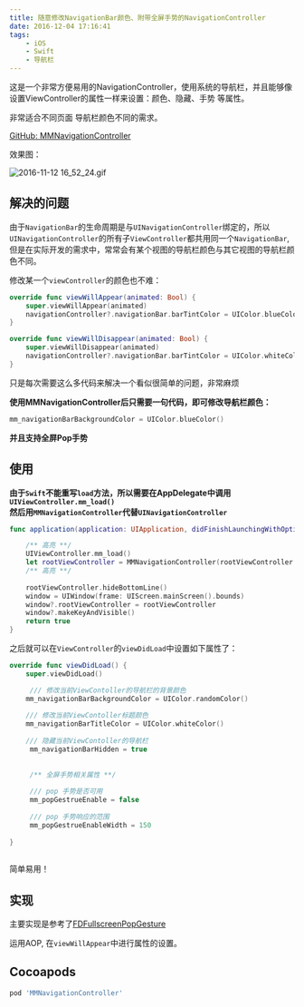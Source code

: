 ```yaml
---
title: 随意修改NavigationBar颜色、附带全屏手势的NavigationController
date: 2016-12-04 17:16:41
tags:
	- iOS
	- Swift
	- 导航栏
---
```


这是一个非常方便易用的NavigationController，使用系统的导航栏，并且能够像设置ViewController的属性一样来设置：颜色、隐藏、手势 等属性。

非常适合不同页面 导航栏颜色不同的需求。

<!--more-->

[GitHub: MMNavigationController](https://github.com/MangoMade/MMNavigationController)

效果图：

![2016-11-12 16_52_24.gif](http://upload-images.jianshu.io/upload_images/1748971-2d8a75c1236529e1.gif?imageMogr2/auto-orient/strip)


## 解决的问题

由于`NavigationBar`的生命周期是与`UINavigationController`绑定的，所以`UINavigationController`的所有子`ViewController`都共用同一个`NavigationBar`,但是在实际开发的需求中，常常会有某个视图的导航栏颜色与其它视图的导航栏颜色不同。

修改某一个`viewController`的颜色也不难：

```swift
override func viewWillAppear(animated: Bool) {
    super.viewWillAppear(animated)
    navigationController?.navigationBar.barTintColor = UIColor.blueColor()
}

override func viewWillDisappear(animated: Bool) {
    super.viewWillDisappear(animated)
    navigationController?.navigationBar.barTintColor = UIColor.whiteColor()
}

```
    
只是每次需要这么多代码来解决一个看似很简单的问题，非常麻烦

**使用MMNavigationController后只需要一句代码，即可修改导航栏颜色：**

```swift
mm_navigationBarBackgroundColor = UIColor.blueColor()

```

**并且支持全屏Pop手势**

## 使用

**由于`Swift`不能重写`load`方法，所以需要在AppDelegate中调用`UIViewController.mm_load()`  
然后用`MMNavigationController`代替`UINavigationController`**

```swift
func application(application: UIApplication, didFinishLaunchingWithOptions launchOptions: [NSObject: AnyObject]?) -> Bool {

    /** 高亮 **/
    UIViewController.mm_load()
    let rootViewController = MMNavigationController(rootViewController: NormalViewController())
    /** 高亮 **/
    
    rootViewController.hideBottomLine()
    window = UIWindow(frame: UIScreen.mainScreen().bounds)
    window?.rootViewController = rootViewController
    window?.makeKeyAndVisible()
    return true
}

```


之后就可以在`ViewController`的`viewDidLoad`中设置如下属性了：

```swift
override func viewDidLoad() {
    super.viewDidLoad()

	 /// 修改当前ViewContoller的导航栏的背景颜色
    mm_navigationBarBackgroundColor = UIColor.randomColor()
    
    /// 修改当前ViewContoller标题颜色
    mm_navigationBarTitleColor = UIColor.whiteColor()
    
    /// 隐藏当前ViewContoller的导航栏
	 mm_navigationBarHidden = true
	 
	 
	 /** 全屏手势相关属性 **/
	 
	 /// pop 手势是否可用
	 mm_popGestrueEnable = false
	 
	 /// pop 手势响应的范围
	 mm_popGestrueEnableWidth = 150
	
}
    
```

简单易用！

## 实现

主要实现是参考了[FDFullscreenPopGesture](https://github.com/forkingdog/FDFullscreenPopGesture)

运用AOP, 在`viewWillAppear`中进行属性的设置。

## Cocoapods

```bash
pod 'MMNavigationController'
```
